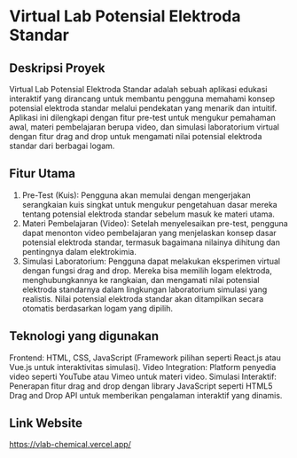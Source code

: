 # Virtual Lab Potensial Elektroda Standar
## Deskripsi Proyek
Virtual Lab Potensial Elektroda Standar adalah sebuah aplikasi edukasi interaktif yang dirancang untuk membantu pengguna memahami konsep potensial elektroda standar melalui pendekatan yang menarik dan intuitif. Aplikasi ini dilengkapi dengan fitur pre-test untuk mengukur pemahaman awal, materi pembelajaran berupa video, dan simulasi laboratorium virtual dengan fitur drag and drop untuk mengamati nilai potensial elektroda standar dari berbagai logam.
## Fitur Utama
1. Pre-Test (Kuis):
Pengguna akan memulai dengan mengerjakan serangkaian kuis singkat untuk
mengukur pengetahuan dasar mereka tentang potensial elektroda standar
sebelum masuk ke materi utama.
2. Materi Pembelajaran (Video):
Setelah menyelesaikan pre-test, pengguna dapat menonton video pembelajaran
yang menjelaskan konsep dasar potensial elektroda standar, termasuk
bagaimana nilainya dihitung dan pentingnya dalam elektrokimia.
3. Simulasi Laboratorium:
Pengguna dapat melakukan eksperimen virtual dengan fungsi drag and drop.
Mereka bisa memilih logam elektroda, menghubungkannya ke rangkaian, dan
mengamati nilai potensial elektroda standarnya dalam lingkungan laboratorium
simulasi yang realistis.
Nilai potensial elektroda standar akan ditampilkan secara otomatis berdasarkan
logam yang dipilih.
## Teknologi yang digunakan
Frontend: HTML, CSS, JavaScript (Framework pilihan seperti React.js atau Vue.js untuk interaktivitas simulasi).
Video Integration: Platform penyedia video seperti YouTube atau Vimeo untuk materi video.
Simulasi Interaktif: Penerapan fitur drag and drop dengan library JavaScript seperti HTML5 Drag and Drop API untuk memberikan pengalaman interaktif yang dinamis.
## Link Website
https://vlab-chemical.vercel.app/ 
